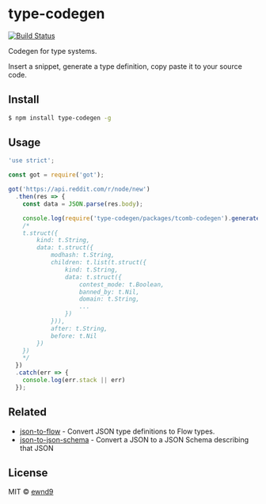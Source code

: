 # type-codegen

[![Build Status](https://travis-ci.org/ewnd9/type-codegen.svg?branch=master)](https://travis-ci.org/ewnd9/type-codegen)

Codegen for type systems.

Insert a snippet, generate a type definition, copy paste it to your source code.

## Install

```sh
$ npm install type-codegen -g
```

## Usage

```js
'use strict';

const got = require('got');

got('https://api.reddit.com/r/node/new')
  .then(res => {
    const data = JSON.parse(res.body);

    console.log(require('type-codegen/packages/tcomb-codegen').generateCode(data));
    /*
    t.struct({
        kind: t.String,
        data: t.struct({
            modhash: t.String,
            children: t.list(t.struct({
                kind: t.String,
                data: t.struct({
                    contest_mode: t.Boolean,
                    banned_by: t.Nil,
                    domain: t.String,
                    ...
                })
            })),
            after: t.String,
            before: t.Nil
        })
    })
    */
  })
  .catch(err => {
    console.log(err.stack || err)
  });
```

## Related

- [json-to-flow](https://www.npmjs.com/package/json-to-flow) - Convert JSON type definitions to Flow types.
- [json-to-json-schema](https://github.com/mohsen1/json-to-json-schema) - Convert a JSON to a JSON Schema describing that JSON

## License

MIT © [ewnd9](http://ewnd9.com)

